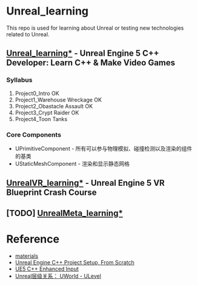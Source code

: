 # Unreal_learning
This repo is used for learning about Unreal or testing new technologies related to Unreal.

## [Unreal_learning*](https://www.udemy.com/course/unrealcourse/?couponCode=AUTUMNMT102124) - Unreal Engine 5 C++ Developer: Learn C++ & Make Video Games
### Syllabus
1. Project0_Intro                       OK
2. Project1_Warehouse Wreckage          OK
3. Project2_Obastacle Assault           OK
4. Project3_Crypt Raider                OK
5. Project4_Toon Tanks

### Core Components 
+ UPrimitiveComponent - 所有可以参与物理模拟、碰撞检测以及渲染的组件的基类
+ UStaticMeshComponent - 渲染和显示静态网格

## [UnrealVR_learning*](https://www.udemy.com/course/unreal-engine-5-vr-blueprint-crash-course/?couponCode=AUTUMNMT102124) - Unreal Engine 5 VR Blueprint Crash Course

## [TODO] [UnrealMeta_learning*](https://developers.meta.com/horizon/documentation/unreal/unreal-quick-start-setup-dev-environ)

# Reference
- [materials](https://www.bilibili.com/video/BV1t4421A7LC/?p=2&spm_id_from=pageDriver&vd_source=8cb2266d7357d5cd081874c68b08a2bd)
- [Unreal Engine C++ Project Setup, From Scratch](https://www.youtube.com/watch?v=94FvzO1HVzY)
- [UE5 C++ Enhanced Input](https://www.udemy.com/course/unrealcourse/learn/lecture/36010768#content)
- [Unreal层级关系： UWorld - ULevel](https://dev.epicgames.com/documentation/en-us/unreal-engine/API/Runtime/Engine/Engine/UWorld?application_version=5.4)